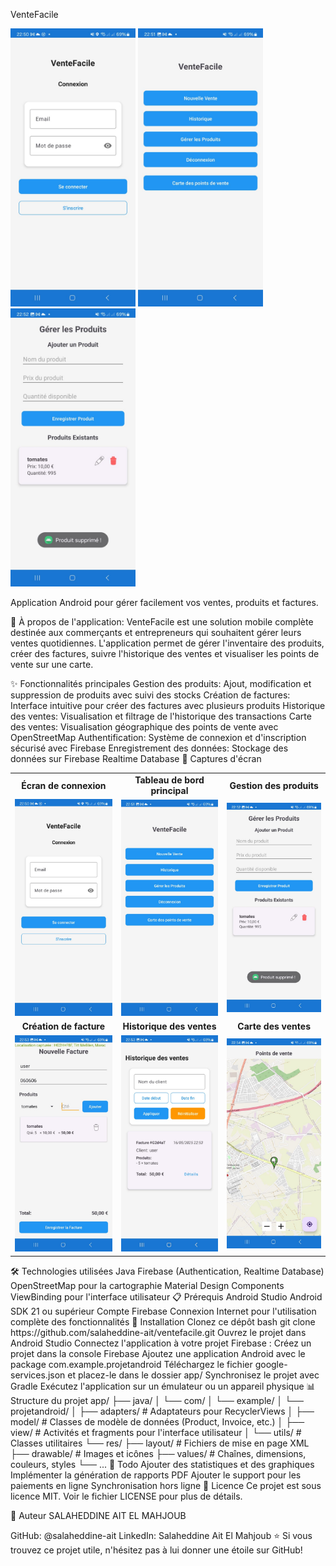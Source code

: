 VenteFacile
<div><td><img src="screenshots/login.jpeg" width="200"/></td> <td><img src="screenshots/dashboard.jpeg" width="200"/></td> <td><img src="screenshots/products.jpeg" width="200"/></td> </div>

Application Android pour gérer facilement vos ventes, produits et factures.

📱 À propos de l'application:
VenteFacile est une solution mobile complète destinée aux commerçants et entrepreneurs qui souhaitent gérer leurs ventes quotidiennes. L'application permet de gérer l'inventaire des produits, créer des factures, suivre l'historique des ventes et visualiser les points de vente sur une carte.

✨ Fonctionnalités principales
Gestion des produits: Ajout, modification et suppression de produits avec suivi des stocks
Création de factures: Interface intuitive pour créer des factures avec plusieurs produits
Historique des ventes: Visualisation et filtrage de l'historique des transactions
Carte des ventes: Visualisation géographique des points de vente avec OpenStreetMap
Authentification: Système de connexion et d'inscription sécurisé avec Firebase
Enregistrement des données: Stockage des données sur Firebase Realtime Database
📸 Captures d'écran
<div align="center"> <table> <tr> <td align="center"><b>Écran de connexion</b></td> <td align="center"><b>Tableau de bord principal</b></td> <td align="center"><b>Gestion des produits</b></td> </tr> <tr> <td><img src="screenshots/login.jpeg" width="200"/></td> <td><img src="screenshots/dashboard.jpeg" width="200"/></td> <td><img src="screenshots/products.jpeg" width="200"/></td> </tr> <tr> <td align="center"><b>Création de facture</b></td> <td align="center"><b>Historique des ventes</b></td> <td align="center"><b>Carte des ventes</b></td> </tr> <tr> <td><img src="screenshots/invoice.jpeg" width="200"/></td> <td><img src="screenshots/sales_history.jpeg" width="200"/></td> <td><img src="screenshots/sales_map.jpeg" width="200"/></td> </tr> </table> </div>
🛠️ Technologies utilisées
Java
Firebase (Authentication, Realtime Database)
OpenStreetMap pour la cartographie
Material Design Components
ViewBinding pour l'interface utilisateur
📋 Prérequis
Android Studio
Android SDK 21 ou supérieur
Compte Firebase
Connexion Internet pour l'utilisation complète des fonctionnalités
🚀 Installation
Clonez ce dépôt
bash
git clone https://github.com/salaheddine-ait/ventefacile.git
Ouvrez le projet dans Android Studio
Connectez l'application à votre projet Firebase :
Créez un projet dans la console Firebase
Ajoutez une application Android avec le package com.example.projetandroid
Téléchargez le fichier google-services.json et placez-le dans le dossier app/
Synchronisez le projet avec Gradle
Exécutez l'application sur un émulateur ou un appareil physique
📊 Structure du projet
app/
├── java/
│   └── com/
│       └── example/
│           └── projetandroid/
│               ├── adapters/    # Adaptateurs pour RecyclerViews
│               ├── model/       # Classes de modèle de données (Product, Invoice, etc.)
│               ├── view/        # Activités et fragments pour l'interface utilisateur
│               └── utils/       # Classes utilitaires
└── res/
    ├── layout/                  # Fichiers de mise en page XML
    ├── drawable/                # Images et icônes
    ├── values/                  # Chaînes, dimensions, couleurs, styles
    └── ...
📝 Todo
 Ajouter des statistiques et des graphiques
 Implémenter la génération de rapports PDF
 Ajouter le support pour les paiements en ligne
 Synchronisation hors ligne
📄 Licence
Ce projet est sous licence MIT. Voir le fichier LICENSE pour plus de détails.

👤 Auteur
SALAHEDDINE AIT EL MAHJOUB

GitHub: @salaheddine-ait
LinkedIn: Salaheddine Ait El Mahjoub
⭐️ Si vous trouvez ce projet utile, n'hésitez pas à lui donner une étoile sur GitHub!

